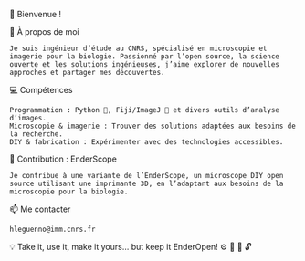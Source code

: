 👋 Bienvenue !

🔬 À propos de moi

    Je suis ingénieur d’étude au CNRS, spécialisé en microscopie et imagerie pour la biologie. Passionné par l’open source, la science ouverte et les solutions ingénieuses, j’aime explorer de nouvelles approches et partager mes découvertes.

💻 Compétences

    Programmation : Python 🐍, Fiji/ImageJ 🔬 et divers outils d’analyse d’images.
    Microscopie & imagerie : Trouver des solutions adaptées aux besoins de la recherche.
    DIY & fabrication : Expérimenter avec des technologies accessibles.

🚀 Contribution : EnderScope

    Je contribue à une variante de l’EnderScope, un microscope DIY open source utilisant une imprimante 3D, en l’adaptant aux besoins de la microscopie pour la biologie.

📫 Me contacter

    hleguenno@imm.cnrs.fr

💡 Take it, use it, make it yours… but keep it EnderOpen! ⚙️ 🔄 🌱 🔓
